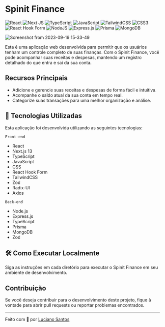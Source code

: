 # Spinit Finance

![React](https://img.shields.io/badge/react-%2320232a.svg?style=for-the-badge&logo=react&logoColor=%2361DAFB)
![Next JS](https://img.shields.io/badge/Next-black?style=for-the-badge&logo=next.js&logoColor=white)
![TypeScript](https://img.shields.io/badge/typescript-%23007ACC.svg?style=for-the-badge&logo=typescript&logoColor=white)
![JavaScript](https://img.shields.io/badge/javascript-%23323330.svg?style=for-the-badge&logo=javascript&logoColor=%23F7DF1E)
![TailwindCSS](https://img.shields.io/badge/tailwindcss-%2338B2AC.svg?style=for-the-badge&logo=tailwind-css&logoColor=white)
![CSS3](https://img.shields.io/badge/css3-%231572B6.svg?style=for-the-badge&logo=css3&logoColor=white)
![React Hook Form](https://img.shields.io/badge/React%20Hook%20Form-%23EC5990.svg?style=for-the-badge&logo=reacthookform&logoColor=white)
![NodeJS](https://img.shields.io/badge/node.js-6DA55F?style=for-the-badge&logo=node.js&logoColor=white)
![Express.js](https://img.shields.io/badge/express.js-%23404d59.svg?style=for-the-badge&logo=express&logoColor=%2361DAFB)
![Prisma](https://img.shields.io/badge/Prisma-3982CE?style=for-the-badge&logo=Prisma&logoColor=white)
![MongoDB](https://img.shields.io/badge/MongoDB-%234ea94b.svg?style=for-the-badge&logo=mongodb&logoColor=white)



![Screenshot from 2023-09-19 15-33-49](https://github.com/lucianosants/TokiSur-Config/assets/93036812/26a18ce1-0aea-435f-bd68-229f969d8d84)


Esta é uma aplicação web desenvolvida para permitir que os usuários tenham um controle completo de suas finanças. Com o Spinit Finance, você pode acompanhar suas receitas e despesas, mantendo um registro detalhado do que entra e sai da sua conta.

## Recursos Principais

- Adicione e gerencie suas receitas e despesas de forma fácil e intuitiva.
- Acompanhe o saldo atual da sua conta em tempo real.
- Categorize suas transações para uma melhor organização e análise.

## 🚀 Tecnologias Utilizadas

Esta aplicação foi desenvolvida utilizando as seguintes tecnologias:

`Front-end`

- React
- Next.js 13
- TypeScript
- JavaScript
- CSS
- React Hook Form
- TailwindCSS
- Zod
- Radix-UI
- Axios

`Back-end`

- Node.js
- Express.js
- TypeScript
- Prisma
- MongoDB
- Zod

## 🛠️ Como Executar Localmente

Siga as instruções em cada diretório para executar o Spinit Finance em seu ambiente de desenvolvimento.

## Contribuição

Se você deseja contribuir para o desenvolvimento deste projeto, fique à vontade para abrir pull requests ou reportar problemas encontrados.

---

Feito com 💜 por [Luciano Santos](https://lucianosants.dev)
